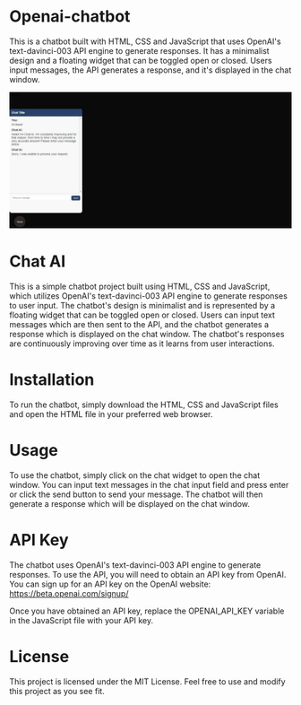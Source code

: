 # Openai-chatbot
This is a chatbot built with HTML, CSS and JavaScript that uses OpenAI's text-davinci-003 API engine to generate responses. It has a minimalist design and a floating widget that can be toggled open or closed. Users input messages, the API generates a response, and it's displayed in the chat window.

![alt text](https://github.com/felipeOliveira-1/openai-chatbot/blob/main/example%20(2).jpeg?raw=true)

# Chat AI
This is a simple chatbot project built using HTML, CSS and JavaScript, which utilizes OpenAI's text-davinci-003 API engine to generate responses to user input. The chatbot's design is minimalist and is represented by a floating widget that can be toggled open or closed. Users can input text messages which are then sent to the API, and the chatbot generates a response which is displayed on the chat window. The chatbot's responses are continuously improving over time as it learns from user interactions.

# Installation
To run the chatbot, simply download the HTML, CSS and JavaScript files and open the HTML file in your preferred web browser.

# Usage
To use the chatbot, simply click on the chat widget to open the chat window. You can input text messages in the chat input field and press enter or click the send button to send your message. The chatbot will then generate a response which will be displayed on the chat window.

# API Key
The chatbot uses OpenAI's text-davinci-003 API engine to generate responses. To use the API, you will need to obtain an API key from OpenAI. You can sign up for an API key on the OpenAI website: https://beta.openai.com/signup/

Once you have obtained an API key, replace the OPENAI_API_KEY variable in the JavaScript file with your API key.

# License
This project is licensed under the MIT License. Feel free to use and modify this project as you see fit.
